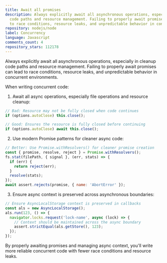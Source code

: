 ```yaml
---
title: Await all promises
description: Always explicitly await all asynchronous operations, especially in cleanup
  code paths and resource management. Failing to properly await promises can lead
  to race conditions, resource leaks, and unpredictable behavior in concurrent environments.
repository: nodejs/node
label: Concurrency
language: Javascript
comments_count: 4
repository_stars: 112178
---
```


Always explicitly await all asynchronous operations, especially in cleanup code paths and resource management. Failing to properly await promises can lead to race conditions, resource leaks, and unpredictable behavior in concurrent environments.

When writing concurrent code:

1. Await all async operations, especially file operations and resource cleanup:
```javascript
// Bad: Resource may not be fully closed when code continues
if (options.autoClose) this.close();

// Good: Ensures the resource is fully closed before continuing
if (options.autoClose) await this.close();
```

2. Use modern Promise patterns for cleaner async code:
```javascript
// Better: Use Promise.withResolvers() for cleaner promise creation
const { promise, resolve, reject } = Promise.withResolvers();
fs.stat(filePath, { signal }, (err, stats) => {
  if (err) {
    return reject(err);
  }
  resolve(stats);
});
await assert.rejects(promise, { name: 'AbortError' });
```

3. Ensure async context is preserved across asynchronous boundaries:
```javascript
// Ensure AsyncLocalStorage context is preserved in callbacks
const als = new AsyncLocalStorage();
als.run(123, () => {
  navigator.locks.request('lock-name', async (lock) => {
    // Context should be maintained across the async boundary
    assert.strictEqual(als.getStore(), 123);
  });
});
```

By properly awaiting promises and managing async context, you'll write more reliable concurrent code with fewer race conditions and resource leaks.